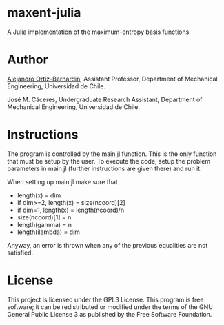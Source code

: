 # maxent-julia
A Julia implementation of the maximum-entropy basis functions

# Author
<a href="https://github.com/aaortizb">Alejandro Ortiz-Bernardin</a>, Assistant Professor, Department of Mechanical Engineering, Universidad de Chile.

José M. Cáceres, Undergraduate Research Assistant, Department of Mechanical Engineering, Universidad de Chile.

# Instructions
The program is controlled by the main.jl function. This is the only function that
must be setup by the user. To execute the code, setup the problem parameters in
main.jl (further instructions are given there) and run it.

When setting up main.jl make sure that
  - length(x) = dim
  - if dim>=2, length(x) = size(ncoord)[2]
  - if dim=1, length(x) = length(ncoord)/n
  - size(ncoord)[1] = n
  - length(gamma) = n
  - length(ilambda) = dim

Anyway, an error is thrown when any of the previous equalities are not satisfied.

# License
This project is licensed under the GPL3 License. This program is free software; it can be redistributed or modified under the terms of the GNU General Public License 3 as published by the Free Software Foundation. 
